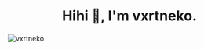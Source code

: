 <h1 align="center">Hihi 👋, I'm vxrtneko.</h1>
<p>&nbsp;<img align="center" src="https://github-readme-stats.vercel.app/api?username=vxrtneko&show_icons=true&locale=en" alt="vxrtneko" /></p>

